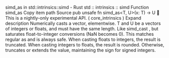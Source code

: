 simd_as in std::intrinsics::simd - Rust
std
::
intrinsics
::
simd
Function
simd_as
Copy item path
Source
pub unsafe fn simd_as<T, U>(x: T) -> U
🔬
This is a nightly-only experimental API. (
core_intrinsics
)
Expand description
Numerically casts a vector, elementwise.
T
and
U
be a vectors of integers or floats, and must have the same length.
Like
simd_cast
, but saturates float-to-integer conversions (NaN becomes 0).
This matches regular
as
and is always safe.
When casting floats to integers, the result is truncated.
When casting integers to floats, the result is rounded.
Otherwise, truncates or extends the value, maintaining the sign for signed integers.